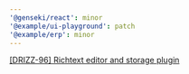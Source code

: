 ```yaml
---
'@genseki/react': minor
'@example/ui-playground': patch
'@example/erp': minor
---
```


[[DRIZZ-96] Richtext editor and storage plugin](https://app.plane.so/softnetics/browse/DRIZZ-96/)
